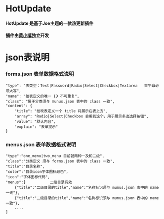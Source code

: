 # HotUpdate
#### HotUpdate 是基于Joe主题的一款热更新插件 
#### 插件由[黄小嘻](https://www.kuckji.cn)独立开发

# json表说明

### forms.json 表单数据格式说明

    "type": "表类型：Text|Password|Radio|Select|Checkbox|Textarea   首字母必须大写",
    "name": "给表定义的唯一 ID 不可重复",
    "class": "属于分类须与 munus.json 表中的 class 一致",
    "content": {
        "title": "给改表定义一个 title 将展示在表上方",
        "array": "Radio|Select|Checkbox 会用到这个，用于展示多选选择按钮",
        "value": "默认内容",
        "explain": "表单提示"
    }


### menus.json 表单数据格式说明

    "type":"one_menu|two_menu 目前就两种一及和二级",
    "class":"分类定义 须与 forms.json 表中的 class 一致",
    "title":"目录名称",
    "color":"目录icon字体图标颜色",
    "icon":"字体图标代码",
    "menus":[           二级目录有效
        {"title":"二级目录的title","name":"名称标识须与 munus.json 表中的 name 一致"},
        {"title":"二级目录的title","name":"名称标识须与 munus.json 表中的 name 一致"},
        ....
    ]